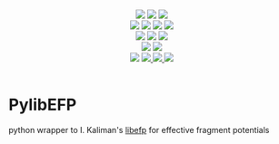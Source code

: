 <p align="center">
<br>
<!-- Commit -->
<a href="https://travis-ci.org/loriab/pylibefp"><img src="https://travis-ci.org/loriab/pylibefp.svg?branch=master"></a>
<a href="https://codecov.io/gh/loriab/pylibefp"> <img src="https://codecov.io/gh/loriab/pylibefp/branch/master/graph/badge.svg" /></a>
<a href="https://lgtm.com/projects/g/loriab/pylibefp/context:python"> <img src="https://img.shields.io/lgtm/grade/python/g/loriab/pylibefp.svg?logo=lgtm&logoWidth=18" /></a>
<br>
<!-- Release & PR Activity -->
<a href="https://github.com/loriab/pylibefp/releases"> <img src="https://img.shields.io/github/release/loriab/pylibefp.svg" /></a>
<a href="https://github.com/loriab/pylibefp/releases"> <img src="https://img.shields.io/github/release-date/loriab/pylibefp.svg" /></a>
<a href="https://github.com/loriab/pylibefp/releases"> <img src="https://img.shields.io/github/commits-since/loriab/pylibefp/latest.svg" /></a>
<a href="https://github.com/loriab/pylibefp/graphs/contributors"> <img src="https://img.shields.io/github/commit-activity/y/loriab/pylibefp.svg" /></a>
<br>
<!-- Supported -->
<a href="https://opensource.org/licenses/BSD-3-Clause"> <img src="https://img.shields.io/github/license/loriab/pylibefp.svg" /></a>
<a href="#"> <img src="https://img.shields.io/badge/Platforms-Linux%2C%20MacOS%2C%20Windows%20WSL-orange.svg" /></a>
<a href="#"> <img src="https://img.shields.io/badge/python-2.7%2C%203.5%2C%203.6%2C%203.7-blue.svg" /></a>
<br>
<!-- Project/Communication -->
<a href="http://psicode.org/pylibefpmanual/master/index.html"> <img src="https://img.shields.io/badge/docs-latest-5077AB.svg" /></a>
<a href="http://forum.psicode.org/"> <img src="https://img.shields.io/badge/chat-on_forum-5077AB.svg" /></a>
<br>
<!-- Obtain -->
<a href="https://anaconda.org/psi4/pylibefp"> <img src="https://anaconda.org/psi4/pylibefp/badges/installer/conda.svg" /></a>
<a href="https://anaconda.org/psi4/pylibefp"> <img src="https://anaconda.org/psi4/pylibefp/badges/platforms.svg" /> </a>
<a href="https://anaconda.org/psi4/pylibefp"> <img src="https://anaconda.org/psi4/pylibefp/badges/version.svg" /> </a>
<a href="https://anaconda.org/psi4/pylibefp"> <img src="https://anaconda.org/psi4/pylibefp/badges/latest_release_relative_date.svg" /> </a>
<br><br>
</p>

# PylibEFP
python wrapper to I. Kaliman's [libefp](https://libefp.github.io/) for effective fragment potentials
